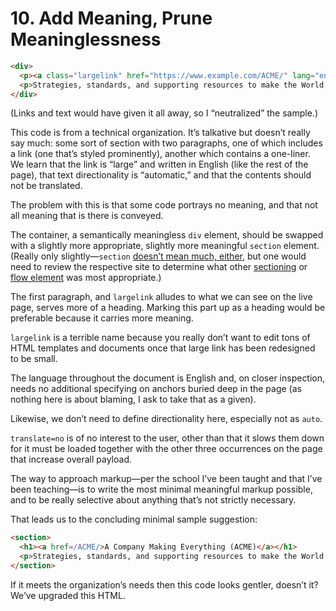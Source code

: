 # 10. Add Meaning, Prune Meaninglessness

```html
<div>
  <p><a class="largelink" href="https://www.example.com/ACME/" lang="en" dir="auto" translate="no">A Company Making Everything (ACME)</a></p>
  <p>Strategies, standards, and supporting resources to make the World great again.</p>
</div>
```

(Links and text would have given it all away, so I “neutralized” the sample.)

This code is from a technical organization. It’s talkative but doesn’t really say much: some sort of section with two paragraphs, one of which includes a link (one that’s styled prominently), another which contains a one-liner. We learn that the link is “large” and written in English (like the rest of the page), that text directionality is “automatic,” and that the contents should not be translated.

The problem with this is that some code portrays no meaning, and that not all meaning that is there is conveyed.

The container, a semantically meaningless `div` element, should be swapped with a slightly more appropriate, slightly more meaningful `section` element. (Really only slightly—`section` [doesn’t mean much, either](https://html.spec.whatwg.org/multipage/sections.html#the-section-element), but one would need to review the respective site to determine what other [sectioning](https://html.spec.whatwg.org/multipage/dom.html#sectioning-content-2) or [flow element](https://html.spec.whatwg.org/multipage/dom.html#flow-content) was most appropriate.)

The first paragraph, and `largelink` alludes to what we can see on the live page, serves more of a heading. Marking this part up as a heading would be preferable because it carries more meaning.

`largelink` is a terrible name because you really don’t want to edit tons of HTML templates and documents once that large link has been redesigned to be small.

The language throughout the document is English and, on closer inspection, needs no additional specifying on anchors buried deep in the page (as nothing here is about blaming, I ask to take that as a given).

Likewise, we don’t need to define directionality here, especially not as `auto`.

`translate=no` is of no interest to the user, other than that it slows them down for it must be loaded together with the other three occurrences on the page that increase overall payload.

The way to approach markup—per the school I’ve been taught and that I’ve been teaching—is to write the most minimal meaningful markup possible, and to be really selective about anything that’s not strictly necessary.

That leads us to the concluding minimal sample suggestion:

```html
<section>
  <h1><a href=/ACME/>A Company Making Everything (ACME)</a></h1>
  <p>Strategies, standards, and supporting resources to make the World great again.
</section>
```

If it meets the organization’s needs then this code looks gentler, doesn’t it? We’ve upgraded this HTML.